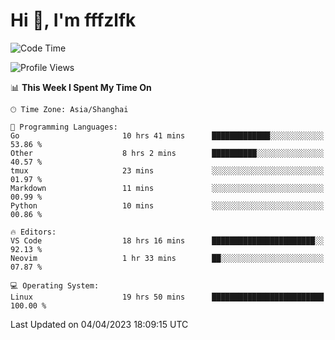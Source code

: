 # Hi 👋, I'm fffzlfk

<!--START_SECTION:waka-->
![Code Time](http://img.shields.io/badge/Code%20Time-142%20hrs%2031%20mins-blue)

![Profile Views](http://img.shields.io/badge/Profile%20Views-0-blue)

📊 **This Week I Spent My Time On** 

```text
🕑︎ Time Zone: Asia/Shanghai

💬 Programming Languages: 
Go                       10 hrs 41 mins      █████████████░░░░░░░░░░░░   53.86 % 
Other                    8 hrs 2 mins        ██████████░░░░░░░░░░░░░░░   40.57 % 
tmux                     23 mins             ░░░░░░░░░░░░░░░░░░░░░░░░░   01.97 % 
Markdown                 11 mins             ░░░░░░░░░░░░░░░░░░░░░░░░░   00.99 % 
Python                   10 mins             ░░░░░░░░░░░░░░░░░░░░░░░░░   00.86 % 

🔥 Editors: 
VS Code                  18 hrs 16 mins      ███████████████████████░░   92.13 % 
Neovim                   1 hr 33 mins        ██░░░░░░░░░░░░░░░░░░░░░░░   07.87 % 

💻 Operating System: 
Linux                    19 hrs 50 mins      █████████████████████████   100.00 % 
```


 Last Updated on 04/04/2023 18:09:15 UTC
<!--END_SECTION:waka-->
